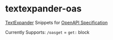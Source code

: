 # textexpander-oas
[TextExpander](https://textexpander.com/) Snippets for [OpenAPI Specification](https://github.com/OAI/OpenAPI-Specification)

Currently Supports:
`/oasget` = `get:` block
